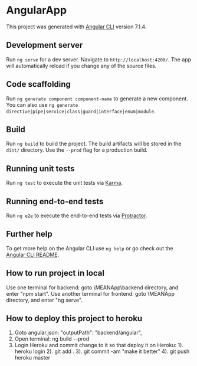 # AngularApp

This project was generated with [Angular CLI](https://github.com/angular/angular-cli) version 7.1.4.

## Development server

Run `ng serve` for a dev server. Navigate to `http://localhost:4200/`. The app will automatically reload if you change any of the source files.

## Code scaffolding

Run `ng generate component component-name` to generate a new component. You can also use `ng generate directive|pipe|service|class|guard|interface|enum|module`.

## Build

Run `ng build` to build the project. The build artifacts will be stored in the `dist/` directory. Use the `--prod` flag for a production build.

## Running unit tests

Run `ng test` to execute the unit tests via [Karma](https://karma-runner.github.io).

## Running end-to-end tests

Run `ng e2e` to execute the end-to-end tests via [Protractor](http://www.protractortest.org/).

## Further help

To get more help on the Angular CLI use `ng help` or go check out the [Angular CLI README](https://github.com/angular/angular-cli/blob/master/README.md).

## How to run project in local

Use one terminal for backend: goto \MEANApp\backend directory, and enter "npm start".
Use another terminal for frontend: goto \MEANApp directory, and enter "ng serve".

## How to deploy this project to heroku
1. Goto angular.json: "outputPath": "backend/angular",
2. Open terminal: ng build --prod
3. Login Heroku and commit change to it so that deploy it on Heroku:
1). heroku login
2). git add .
3). git commit -am "make it better"
4). git push heroku master
